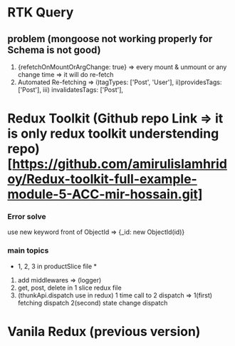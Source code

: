 # RTK Query
## problem (mongoose not working properly for Schema is not good)
1. {refetchOnMountOrArgChange: true} => every mount & unmount or any change time => it will do re-fetch
2. Automated Re-fetching => i)tagTypes: ['Post', 'User'], ii)providesTags: ['Post'], iii) invalidatesTags: ['Post'],

# Redux Toolkit (Github repo Link => it is only redux toolkit understending repo)[https://github.com/amirulislamhridoy/Redux-toolkit-full-example-module-5-ACC-mir-hossain.git]
### Error solve
use new keyword front of ObjectId => {_id: new ObjectId(id)}
### main topics
* 1, 2, 3 in productSlice file *
1) add middlewares => (logger)
2) get, post, delete in 1 slice redux file
3) (thunkApi.dispatch use in redux) 1 time call to 2 dispatch => 1(first) fetching dispatch 2(second) state change dispatch

# Vanila Redux (previous version)